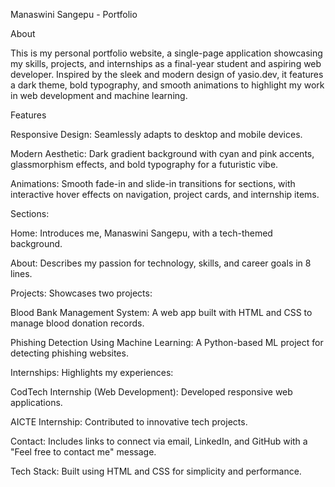 Manaswini Sangepu - Portfolio

About

This is my personal portfolio website, a single-page application showcasing my skills, projects, and internships as a final-year student and aspiring web developer. Inspired by the sleek and modern design of yasio.dev, it features a dark theme, bold typography, and smooth animations to highlight my work in web development and machine learning.

Features





Responsive Design: Seamlessly adapts to desktop and mobile devices.



Modern Aesthetic: Dark gradient background with cyan and pink accents, glassmorphism effects, and bold typography for a futuristic vibe.



Animations: Smooth fade-in and slide-in transitions for sections, with interactive hover effects on navigation, project cards, and internship items.



Sections:





Home: 
Introduces me, Manaswini Sangepu, with a tech-themed background.



About: 
Describes my passion for technology, skills, and career goals in 8 lines.



Projects: Showcases two projects:





Blood Bank Management System: 
A web app built with HTML and CSS to manage blood donation records.



Phishing Detection Using Machine Learning:
A Python-based ML project for detecting phishing websites.



Internships: Highlights my experiences:





CodTech Internship (Web Development): 
Developed responsive web applications.



AICTE Internship:
Contributed to innovative tech projects.



Contact: Includes links to connect via email, LinkedIn, and GitHub with a "Feel free to contact me" message.



Tech Stack: Built using HTML and CSS for simplicity and performance.

